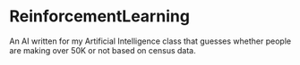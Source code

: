 # ReinforcementLearning
An AI written for my Artificial Intelligence class that guesses whether people are making over 50K or not based on census data.
